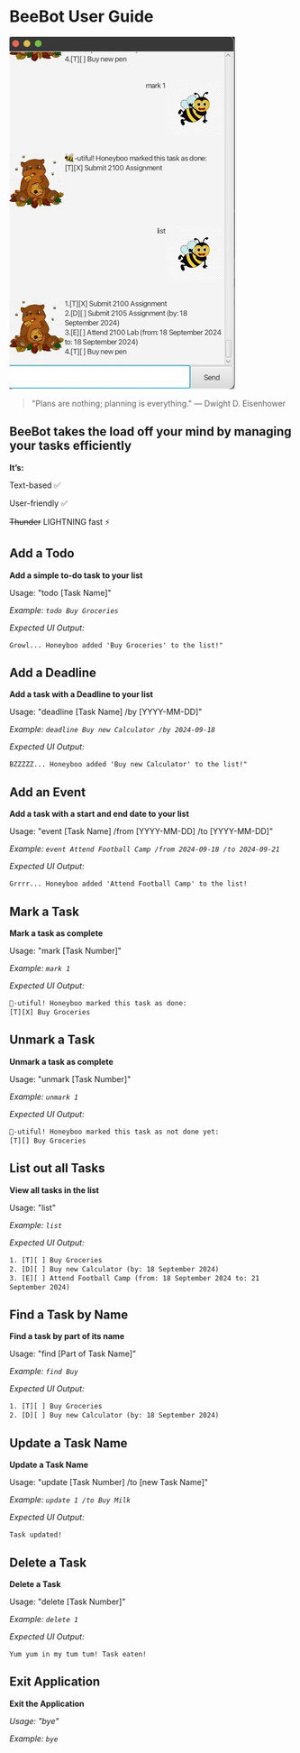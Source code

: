 # BeeBot User Guide

![Ui.png](Ui.png)

> "Plans are nothing; planning is everything." — Dwight D. Eisenhower

## BeeBot takes the load off your mind by managing your tasks efficiently
**It’s:**

Text-based ✅

User-friendly ✅

~~Thunder~~ LIGHTNING fast ⚡

## Add a Todo

**Add a simple to-do task to your list**

Usage: "todo [Task Name]"

_Example: `todo Buy Groceries`_

_Expected UI Output:_

```
Growl... Honeyboo added 'Buy Groceries' to the list!"
```

## Add a Deadline

**Add a task with a Deadline to your list**

Usage: "deadline [Task Name] /by [YYYY-MM-DD]"

_Example: `deadline Buy new Calculator /by 2024-09-18`_

_Expected UI Output:_

```
BZZZZZ... Honeyboo added 'Buy new Calculator' to the list!"
```


## Add an Event

**Add a task with a start and end date to your list**

Usage: "event [Task Name] /from [YYYY-MM-DD] /to [YYYY-MM-DD]"

_Example: `event Attend Football Camp /from 2024-09-18 /to 2024-09-21`_

*Expected UI Output:*

```
Grrrr... Honeyboo added 'Attend Football Camp' to the list!
```

## Mark a Task

**Mark a task as complete**

Usage: "mark [Task Number]"

*Example: `mark 1`*

*Expected UI Output:*

```
🐝-utiful! Honeyboo marked this task as done:
[T][X] Buy Groceries
```

## Unmark a Task

**Unmark a task as complete**

Usage: "unmark [Task Number]"

*Example: `unmark 1`*

*Expected UI Output:*

```
🐝-utiful! Honeyboo marked this task as not done yet:
[T][] Buy Groceries
```

## List out all Tasks

**View all tasks in the list**

Usage: "list"

*Example: `list`*

*Expected UI Output:*

```
1. [T][ ] Buy Groceries
2. [D][ ] Buy new Calculator (by: 18 September 2024)
3. [E][ ] Attend Football Camp (from: 18 September 2024 to: 21 September 2024)
```

## Find a Task by Name

**Find a task by part of its name**

Usage: "find [Part of Task Name]"

*Example: `find Buy`*

*Expected UI Output:*

```
1. [T][ ] Buy Groceries
2. [D][ ] Buy new Calculator (by: 18 September 2024)
```

## Update a Task Name

**Update a Task Name**

Usage: "update [Task Number] /to [new Task Name]"

*Example: `update 1 /to Buy Milk`*

*Expected UI Output:*

```
Task updated!
```

## Delete a Task

**Delete a Task**

Usage: "delete [Task Number]"

*Example: `delete 1`*

*Expected UI Output:*

```
Yum yum in my tum tum! Task eaten!
```

## Exit Application

**Exit the Application**

_Usage: "bye"_

_Example: `bye`_


